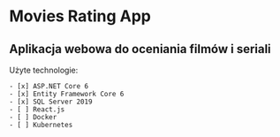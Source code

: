 # Movies Rating App
## Aplikacja webowa do oceniania filmów i seriali
Użyte technologie:
```
- [x] ASP.NET Core 6
- [x] Entity Framework Core 6
- [x] SQL Server 2019
- [ ] React.js
- [ ] Docker
- [ ] Kubernetes
```
